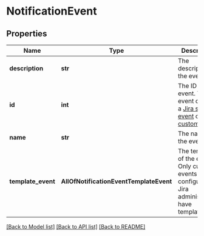 # NotificationEvent

## Properties
Name | Type | Description | Notes
------------ | ------------- | ------------- | -------------
**description** | **str** | The description of the event. | [optional] 
**id** | **int** | The ID of the event. The event can be a [Jira system event](https://confluence.atlassian.com/x/8YdKLg#Creatinganotificationscheme-eventsEvents) or a [custom event](https://confluence.atlassian.com/x/AIlKLg). | [optional] 
**name** | **str** | The name of the event. | [optional] 
**template_event** | **AllOfNotificationEventTemplateEvent** | The template of the event. Only custom events configured by Jira administrators have template. | [optional] 

[[Back to Model list]](../README.md#documentation-for-models) [[Back to API list]](../README.md#documentation-for-api-endpoints) [[Back to README]](../README.md)

